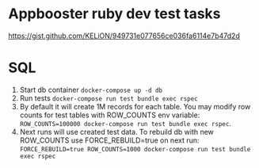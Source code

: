 # Appbooster ruby dev test tasks
https://gist.github.com/KELiON/949731e077656ce036fa6114e7b47d2d

# SQL
1. Start db container `docker-compose up -d db`
2. Run tests `docker-compose run test bundle exec rspec`
3. By default it will create 1M records for each table. You may modify row counts for test tables with ROW_COUNTS env variable: `ROW_COUNTS=100000 docker-compose run test bundle exec rspec`.
4. Next runs will use created test data. To rebuild db with new ROW_COUNTS use FORCE_REBUILD=true on next run:
`FORCE_REBUILD=true ROW_COUNTS=1000 docker-compose run test bundle exec rspec`


